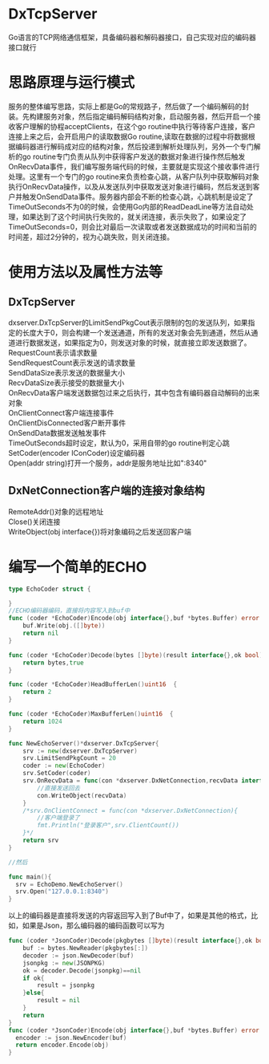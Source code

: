 # DxTcpServer
Go语言的TCP网络通信框架，具备编码器和解码器接口，自己实现对应的编码器接口就行
# 思路原理与运行模式
  服务的整体编写思路，实际上都是Go的常规路子，然后做了一个编码解码的封装。先构建服务对象，然后指定编码解码结构对象，启动服务器，然后开启一个接收客户理解的协程acceptClients，在这个go routine中执行等待客户连接，客户连接上来之后，会开启用户的读取数据Go routine,读取在数据的过程中将数据根据编码器进行解码成对应的结构对象，然后投递到解析处理队列，另外一个专门解析的go routine专门负责从队列中获得客户发送的数据对象进行操作然后触发OnRecvData事件，我们编写服务端代码的时候，主要就是实现这个接收事件进行处理。这里有一个专门的go routine来负责检查心跳，从客户队列中获取解码对象执行OnRecvData操作，以及从发送队列中获取发送对象进行编码，然后发送到客户并触发OnSendData事件。服务器内部会不断的检查心跳，心跳机制是设定了TimeOutSeconds不为0的时候，会使用Go内部的ReadDeadLine等方法自动处理，如果达到了这个时间执行失败的，就关闭连接，表示失败了，如果设定了TimeOutSeconds=0，则会比对最后一次读取或者发送数据成功的时间和当前的时间差，超过2分钟的，视为心跳失败，则关闭连接。
# 使用方法以及属性方法等
## DxTcpServer
  dxserver.DxTcpServer的LimitSendPkgCout表示限制的包的发送队列，如果指定的长度大于0，则会构建一个发送通道，所有的发送对象会先到通道，然后从通道进行数据发送，如果指定为0，则发送对象的时候，就直接立即发送数据了。    
  RequestCount表示请求数量    
  SendRequestCount表示发送的请求数量    
  SendDataSize表示发送的数据量大小    
  RecvDataSize表示接受的数据量大小    
  OnRecvData客户端发送数据包过来之后执行，其中包含有编码器自动解码的出来对象    
  OnClientConnect客户端连接事件   
  OnClientDisConnected客户断开事件   
  OnSendData数据发送触发事件   
  TimeOutSeconds超时设定，默认为0，采用自带的go routine判定心跳   
  SetCoder(encoder IConCoder)设定编码器   
  Open(addr string)打开一个服务，addr是服务地址比如":8340"   
## DxNetConnection客户端的连接对象结构
   RemoteAddr()对象的远程地址    
   Close()关闭连接    
   WriteObject(obj interface{})将对象编码之后发送回客户端    
# 编写一个简单的ECHO
```go
type EchoCoder struct {

}
//ECHO编码器编码，直接将内容写入到buf中
func (coder *EchoCoder)Encode(obj interface{},buf *bytes.Buffer) error  {
	buf.Write(obj.([]byte))
	return nil
}

func (coder *EchoCoder)Decode(bytes []byte)(result interface{},ok bool)  {
	return bytes,true
}

func (coder *EchoCoder)HeadBufferLen()uint16  {
	return 2
}

func (coder *EchoCoder)MaxBufferLen()uint16  {
	return 1024
}

func NewEchoServer()*dxserver.DxTcpServer{
	srv := new(dxserver.DxTcpServer)
	srv.LimitSendPkgCount = 20
	coder := new(EchoCoder)
	srv.SetCoder(coder)
	srv.OnRecvData = func(con *dxserver.DxNetConnection,recvData interface{}) {
		//直接发送回去
		con.WriteObject(recvData)
	}
	/*srv.OnClientConnect = func(con *dxserver.DxNetConnection){
		//客户端登录了
		fmt.Println("登录客户",srv.ClientCount())
	}*/
	return srv
}

//然后

func main(){
  srv = EchoDemo.NewEchoServer()
  srv.Open("127.0.0.1:8340")
}
```
以上的编码器是直接将发送的内容返回写入到了Buf中了，如果是其他的格式，比如，如果是Json，那么编码器的编码函数可以写为
```go
func (coder *JsonCoder)Decode(pkgbytes []byte)(result interface{},ok bool)  {
	buf := bytes.NewReader(pkgbytes[:])
	decoder := json.NewDecoder(buf)
  	jsonpkg := new(JSONPKG)
	ok = decoder.Decode(jsonpkg)==nil
	if ok{
		result = jsonpkg
	}else{
		result = nil
	}
	return
}
func (coder *JsonCoder)Encode(obj interface{},buf *bytes.Buffer) error  {
  encoder := json.NewEncoder(buf)
  return encoder.Encode(obj)
}
```
